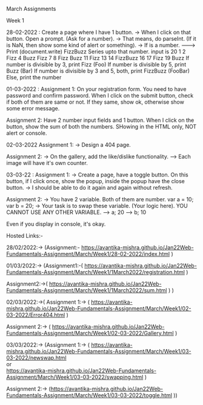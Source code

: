 March Assignments

Week 1 

28-02-2022 :
Create a page where I have 1 button. -> When I click on that button. Open a prompt. (Ask for a number). -> That means, do parseInt. (If it is NaN, then show some kind of alert or something). -> If is a number. ---> Print (document.write) FizzBuzz Series upto that number. input is 20 1 2 Fizz 4 Buzz Fizz 7 8 Fizz Buzz 11 Fizz 13 14 FizzBuzz 16 17 Fizz 19 Buzz
If number is divisible by 3, print Fizz (Foo)
If number is divisible by 5, print Buzz (Bar)
If number is divisible by 3 and 5, both, print FizzBuzz (FooBar)
Else, print the number

01-03-2022 :
Assignment 1:  On your registration form. You need to have password and confirm password. When I click on the submit button, check if both of them are same or not. If they same, show ok, otherwise show some error message.

Assignment 2: Have 2 number input fields and 1 button. When I click on the button, show the sum of both the numbers. SHowing in the HTML only, NOT alert or console.

02-03-2022
Assignment 1: -> Design a 404 page.

Assignment 2: -> On the gallery, add the like/dislike functionality. --> Each image will have it's own counter.

03-03-22 :
Assignment 1: -> Create a page, have a toggle button. On this button, if I click once, show the popup, inside the popup have the close button. -> I should be able to do it again and again without refresh.

Assignment 2: -> You have 2 variable. Both of them are number. var a = 10; var b = 20; -> Your task is to swap these variable. (Your logic here). YOU CANNOT USE ANY OTHER VARIABLE. --> a; 20 --> b; 10

Even if you display in console, it's okay.



Hosted Links:-


28/02/2022:-> (Assignment:- https://avantika-mishra.github.io/Jan22Web-Fundamentals-Assignment/March/Week1/28-02-2022/index.html )

01/03/2022:-> (Assignment1:-( https://avantika-mishra.github.io/Jan22Web-Fundamentals-Assignment/March/Week1/1March2022/registration.html )

Assignment2:->( https://avantika-mishra.github.io/Jan22Web-Fundamentals-Assignment/March/Week1/1March2022/sum.html ) )

02/03/2022:->( Assignment 1:-> (  https://avantika-mishra.github.io/Jan22Web-Fundamentals-Assignment/March/Week1/02-03-2022/Error404.html )

Assignment 2:-> ( https://avantika-mishra.github.io/Jan22Web-Fundamentals-Assignment/March/Week1/02-03-2022/Gallery.html )



03/03/2022:-> (Assignment 1:-> (  https://avantika-mishra.github.io/Jan22Web-Fundamentals-Assignment/March/Week1/03-03-2022/newswap.html  
or   
https://avantika-mishra.github.io/Jan22Web-Fundamentals-Assignment/March/Week1/03-03-2022/swapping.html  )



Assignment 2:-> (https://avantika-mishra.github.io/Jan22Web-Fundamentals-Assignment/March/Week1/03-03-2022/toggle.html ))

